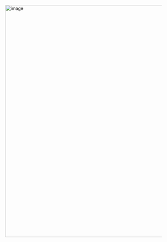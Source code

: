 <img width="626" height="747" alt="image" src="https://github.com/user-attachments/assets/0e5593e1-0179-4247-b3c5-2ddd0f9a3be9" />
